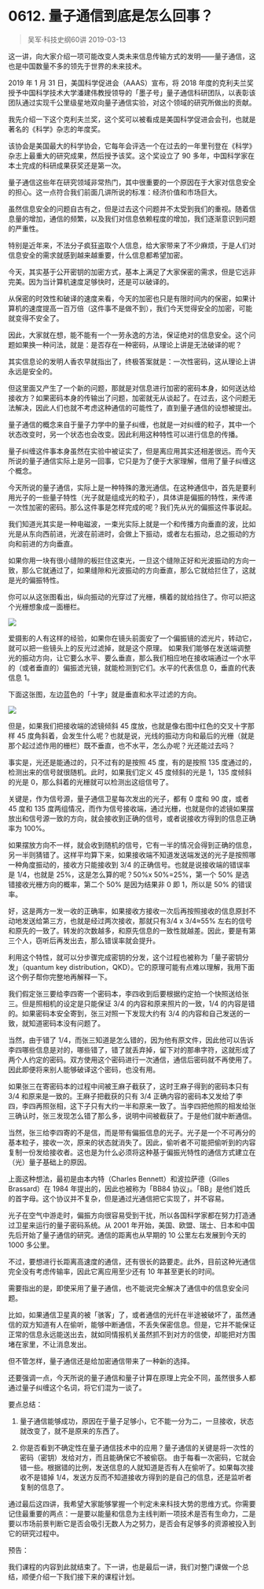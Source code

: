 # 0612. 量子通信到底是怎么回事？
> 吴军·科技史纲60讲
2019-03-13

这一讲，向大家介绍一项可能改变人类未来信息传输方式的发明——量子通信，这也是中国数量不多的领先于世界的未来技术。

2019 年 1 月 31 日，美国科学促进会（AAAS）宣布，将 2018 年度的克利夫兰奖授予中国科学技术大学潘建伟教授领导的「墨子号」量子通信科研团队，以表彰该团队通过实现千公里级星地双向量子通信实验，对这个领域的研究所做出的贡献。

我先介绍一下这个克利夫兰奖，这个奖可以被看成是美国科学促进会会刊，也就是著名的《科学》杂志的年度奖。

该协会是美国最大的科学协会，它每年会评选一个在过去的一年里刊登在《科学》杂志上最重大的研究成果，然后授予该奖。这个奖设立了 90 多年，中国科学家在本土完成的科研成果获奖还是第一次。

量子通信这些年在研究领域非常热门，其中很重要的一个原因在于大家对信息安全的担心。这一点符合我们前面几讲所说的标准：经济价值和市场巨大。

虽然信息安全的问题自古有之，但是过去这个问题并不太受到我们的重视。随着信息量的增加，通信的频繁，以及我们对信息依赖程度的增加，我们逐渐意识到问题的严重性。

特别是近年来，不法分子疯狂盗取个人信息，给大家带来了不少麻烦，于是人们对信息安全的需求就感到越来越重要，什么信息都希望加密。

今天，其实基于公开密钥的加密方式，基本上满足了大家保密的需求，但是它远非完美。因为当计算机速度足够快时，还是可以破译的。

从保密的时效性和破译的速度来看，今天的加密也只是有限时间内的保密，如果计算机的速度提高一百万倍（这件事不是做不到），我们今天觉得安全的加密，可能就变得不安全了。

因此，大家就在想，能不能有一个一劳永逸的方法，保证绝对的信息安全。这个问题如果换一种问法，就是：是否存在一种密码，从理论上讲是无法破译的呢？

其实信息论的发明人香农早就指出了，终极答案就是：一次性密码，这从理论上讲永远是安全的。

但这里面又产生了一个新的问题，那就是对信息进行加密的密码本身，如何送达给接收方？如果密码本身的传输出了问题，加密就无从谈起了。在过去，这个问题无法解决，因此人们也就不考虑这种通信的可能性了，直到量子通信的设想被提出。

量子通信的概念来自于量子力学中的量子纠缠，也就是一对纠缠的粒子，其中一个状态改变时，另一个状态也会改变。因此利用这种特性可以进行信息的传播。

量子纠缠这件事本身虽然在实验中被证实了，但是离应用其实还相差很远。而今天所说的量子通信实际上是另一回事，它只是为了便于大家理解，借用了量子纠缠这个概念。

今天所说的量子通信，实际上是一种特殊的激光通信。在这种通信中，首先是要利用光子的一些量子特性（光子就是组成光的粒子），具体讲是偏振的特性，来传递一次性加密的密码。那么这件事是怎样完成的呢？我们先从光的偏振这件事说起。

我们知道光其实是一种电磁波，一束光实际上就是一个和传播方向垂直的波，比如光是从东向西前进，光波在前进时，会做上下振动，或者左右振动，总之振动的方向和前进的方向垂直。

如果你用一块有很小缝隙的板拦住这束光，一旦这个缝隙正好和光波振动的方向一致，那么它就通过了，如果缝隙和光波振动的方向垂直，那么它就给拦住了，这就是光的偏振特性。

你可以从这张图看出，纵向振动的光穿过了光栅，横着的就给挡住了。你可以把这个光栅想象成一面栅栏。

![](https://raw.githubusercontent.com/dalong0514/selfstudy/master/图片链接/吴军/2019027.jpg)

爱摄影的人有这样的经验，如果你在镜头前面安了一个偏振镜的滤光片，转动它，就可以把一些镜头上的反光过滤掉，就是这个原理。
如果我们能够在发送端调整光的振动方向，让它要么水平、要么垂直，那么我们相应地在接收端通过一个水平的（或者垂直的）偏振滤光镜，就能检测到它们。水平的代表信息 0，垂直的代表信息 1。

下面这张图，左边蓝色的「十字」就是垂直和水平过滤的方向。

![](https://raw.githubusercontent.com/dalong0514/selfstudy/master/图片链接/吴军/2019028.jpg)

但是，如果我们把接收端的滤镜倾斜 45 度放，也就是像右图中红色的交叉十字那样 45 度角斜着，会发生什么呢？也就是说，光线的振动方向和最后的光栅（就是那个起过滤作用的栅栏）既不垂直，也不水平，怎么办呢？光还能过去吗？

事实是，光还是能通过的，只不过有的是按照 45 度，有的是按照 135 度通过的，检测出来的信号就很随机。此时，如果我们定义 45 度倾斜的光是 1，135 度倾斜的光是 0，那么斜着的光栅就可以检测出这组信号了。

关键是，作为信号源，量子通信卫星每次发出的光子，都有 0 度和 90 度，或者 45 度和 135 度两组情况，而作为信号接收端，通过光栅，也就是你的滤镜如果摆放出和信号源一致的方向，就会接收到正确的信号，或者说接收方得到的信息正确率为 100%。

如果摆放方向不一样，就会收到随机的信号，它有一半的情况会得到正确的信息，另一半则猜错了。这样平均算下来，如果接收端不知道发送端发送的光子是按照哪一种角度振动的，接收方只能接收到 3/4 的正确信号。也就是说接收端的错误率是 1/4，也就是 25%，这是怎么算的呢？50%x 50%=25%，第一个 50% 是选错接收光栅方向的概率，第二个 50% 是因为结果非 0 即 1，所以是 50% 的错误率。

好，这是两方一发一收的正确率，如果接收方接收一次后再按照接收的信息原封不动地发送给第三方，也就是经过两次接收，那就只有3/4 x 3/4≈55% 左右的信号和原先的一致了。转发的次数越多，和原先信息的一致性就越差。因此，要是有第三个人，窃听后再发出去，那么错误率就会提升。

利用这个特性，就可以分步骤完成密钥的分发，这个过程也被称为「量子密钥分发」（quantum key distribution，QKD）。它的原理可能有点难以理解，我用下面这个例子帮你完整地再解释一下。

我们假定张三要给李四寄一个密码本，李四收到后要根据约定拍一个快照送给张三。但是照相机的设定是只能保证 3/4 的内容和原来照片的一致，1/4 的内容是错的。如果密码本安全寄到，张三对照一下发现大约有 3/4 的内容和自己发送的一致，就知道密码本没有问题了。

当然，由于错了 1/4，而张三知道是怎么错的，因为他有原文件，因此他可以告诉李四哪些信息是对的，哪些错了，错了就丢弃掉，留下对的那串字符，这就形成了两个人约定的密码。双方使用这个密码进行一次通信，通信后密码就不再使用了。因此即便将来别人能够破译这个密码，也没有用。

如果张三在寄密码本的过程中间被王麻子截获了，这时王麻子得到的密码本只有 3/4 和原来是一致的。王麻子把截获的只有 3/4 正确内容的密码本又发给了李四，李四再照张相，这下子只有大约一半和原来一致了。当李四把他照的相发给张三确认时，张三发现怎么错了那么多，说明中间被截获了。于是他们就中断通信。

当然，张三给李四寄的不是信，而是带有偏振信息的光子。光子是一个不可再分的基本粒子，接收一次，原来的状态就消失了。因此，偷听者不可能把偷听到的内容复制一份发给接收者。这也是为什么必须将这种基于偏振光特性的通信方式建立在（光）量子基础上的原因。

上面这种想法，最初是由本内特（Charles Bennett）和波拉萨德（Gilles Brassard）在 1984 年提出的，因此也被称为「BB84 协议」。「BB」是他们姓氏的首字母。这个协议并不复杂，但是通过光通信把它实现了，并不容易。

光子在空气中游走时，偏振方向很容易受到干扰，所以各国科学家都在努力打造通过卫星来运行的量子密码系统。从 2001 年开始，美国、欧盟、瑞士、日本和中国先后开始了量子通信的研究。通信的距离也从早期的 10 公里左右发展到今天的 1000 多公里。

不过，要想进行长距离高速度的通信，还有很长的路要走。此外，目前这种光通信完全没有考虑传输率，因此它离应用至少还有 10 年甚至更长的时间。

需要指出的是，即使采用了量子通信，也不能说完全解决了通信中的信息安全问题。

比如，如果通信卫星真的被「骇客」了，或者通信的光纤在半途被破坏了，虽然通信的双方知道有人在偷听，能够中断通信，不丢失保密信息。但是，它并不能保证正常的信息永远能送出去，就如同情报机关虽然抓不到对方的信使，却能把对方围堵在家里，不让消息发出。

但不管怎样，量子通信还是给加密通信带来了一种新的选择。

还要强调一点，今天所说的量子通信和量子计算在原理上完全不同，虽然很多人都通过量子纠缠这个名词，将它们混为一谈了。

要点总结：

1. 量子通信能够成功，原因在于量子足够小，它不能一分为二，一旦接收，状态就改变了，就不是原来的东西了。

2. 你是否看到不确定性在量子通信技术中的应用？量子通信的关键是将一次性的密码（密钥）发给对方，而且能确保它不被偷窃。
由于每看一次密码，它就会错一些。根据错的比例，发送信息的人就知道是否有人在偷听了。如果每次接收不是错掉 1/4，发送方反而不知道接收方得到的是自己的信息，还是监听者复制的信息了。

通过最后这四讲，我希望大家能够掌握一个判定未来科技大势的思维方式。你需要记住最重要的两点：一是要以能量和信息为主线判断一项技术是否有生命力，二是要以市场前景判断它是否会吸引无数人为之努力，是否会有足够多的资源被投入到它的研究过程中。

预告：

我们课程的内容到此就结束了。下一讲，也是最后一讲，我们对整门课做一个总结，顺便介绍一下我们接下来的课程计划。
